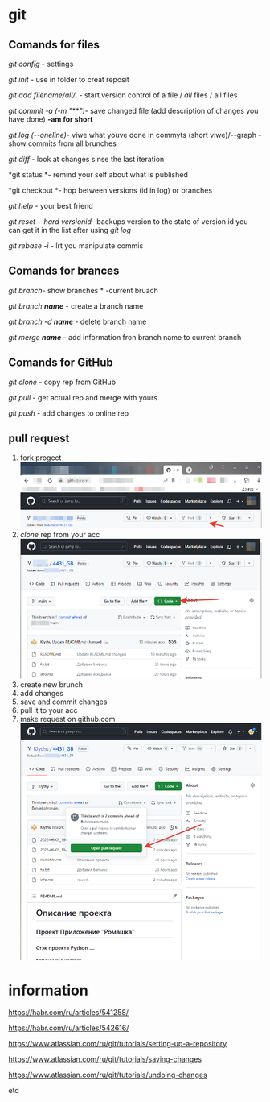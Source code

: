 # git

## Comands for files
*git config* - settings

*git init* - use in folder to creat reposit

*git add filename/all/*. - start version control of a file / *all* files / all files

*git commit -a (-m "****")*- save changed file (add description of changes you have done) **-am for short**

*git log (--oneline)*- viwe what youve done in commyts (short viwe)/--graph - show commits from all brunches

*git diff* - look at changes sinse the last iteration

*git status *- remind your self about what is published

*git checkout *- hop between versions (id in log) or branches

_git help_ - your best friend

_git reset --hard versionid_ -backups version to the state of version id you can get it in the list after using _git log_

_git rebase -i_ - lrt you manipulate commis


## Comands for brances

_git branch_- show branches * -current bruach

_git branch **name**_ - create a branch name

_git branch -d **name**_ - delete branch name

_git merge **name**_ - add information fron branch name to current branch

## Comands for GitHub

_git clone_ - copy rep from GitHub

_git pull_ - get actual rep and merge with yours

_git push_ - add changes to online rep

## pull request

1. fork progect
![file lost](2023-06-03_16-28-13.png)
2. _clone_ rep from your acc
![file lost](2023-06-03_16-33-36.png)
2. create new brunch
3. add changes 
4. save and commit changes
5. pull it to your acc 
6. make request on github.com 
![file lost](2023-06-03_16-45-13.png)




# information
https://habr.com/ru/articles/541258/

https://habr.com/ru/articles/542616/

https://www.atlassian.com/ru/git/tutorials/setting-up-a-repository

https://www.atlassian.com/ru/git/tutorials/saving-changes

https://www.atlassian.com/ru/git/tutorials/undoing-changes

etd 